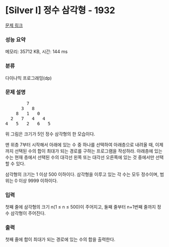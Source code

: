 # [Silver I] 정수 삼각형 - 1932 

[문제 링크](https://www.acmicpc.net/problem/1932) 

### 성능 요약

메모리: 35712 KB, 시간: 144 ms

### 분류

다이나믹 프로그래밍(dp)

### 문제 설명

<pre style="user-select: auto;">        7
      3   8
    8   1   0
  2   7   4   4
4   5   2   6   5</pre>

<p style="user-select: auto;">위 그림은 크기가 5인 정수 삼각형의 한 모습이다.</p>

<p style="user-select: auto;">맨 위층 7부터 시작해서 아래에 있는 수 중 하나를 선택하여 아래층으로 내려올 때, 이제까지 선택된 수의 합이 최대가 되는 경로를 구하는 프로그램을 작성하라. 아래층에 있는 수는 현재 층에서 선택된 수의 대각선 왼쪽 또는 대각선 오른쪽에 있는 것 중에서만 선택할 수 있다.</p>

<p style="user-select: auto;">삼각형의 크기는 1 이상 500 이하이다. 삼각형을 이루고 있는 각 수는 모두 정수이며, 범위는 0 이상 9999 이하이다.</p>

### 입력 

 <p style="user-select: auto;">첫째 줄에 삼각형의 크기 n(1 ≤ n ≤ 500)이 주어지고, 둘째 줄부터 n+1번째 줄까지 정수 삼각형이 주어진다.</p>

### 출력 

 <p style="user-select: auto;">첫째 줄에 합이 최대가 되는 경로에 있는 수의 합을 출력한다.</p>

